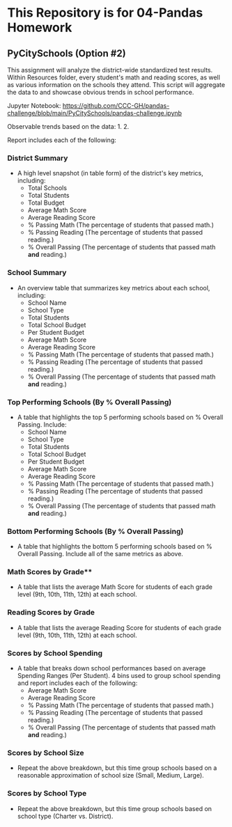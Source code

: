 # This Repository is for 04-Pandas Homework
## PyCitySchools (Option #2)

This assignment will analyze the district-wide standardized test results. Within Resources folder, every student's math and reading scores, as well as various information on the schools they attend. This script will aggregate the data to and showcase obvious trends in school performance.

Jupyter Notebook: https://github.com/CCC-GH/pandas-challenge/blob/main/PyCitySchools/pandas-challenge.ipynb

Observable trends based on the data:
 1.
 2.

Report includes each of the following:

### District Summary
* A high level snapshot (in table form) of the district's key metrics, including:
  * Total Schools
  * Total Students
  * Total Budget
  * Average Math Score
  * Average Reading Score
  * % Passing Math (The percentage of students that passed math.)
  * % Passing Reading (The percentage of students that passed reading.)
  * % Overall Passing (The percentage of students that passed math **and** reading.)

### School Summary
* An overview table that summarizes key metrics about each school, including:
  * School Name
  * School Type
  * Total Students
  * Total School Budget
  * Per Student Budget
  * Average Math Score
  * Average Reading Score
  * % Passing Math (The percentage of students that passed math.)
  * % Passing Reading (The percentage of students that passed reading.)
  * % Overall Passing (The percentage of students that passed math **and** reading.)

### Top Performing Schools (By % Overall Passing)
* A table that highlights the top 5 performing schools based on % Overall Passing. Include:
  * School Name
  * School Type
  * Total Students
  * Total School Budget
  * Per Student Budget
  * Average Math Score
  * Average Reading Score
  * % Passing Math (The percentage of students that passed math.)
  * % Passing Reading (The percentage of students that passed reading.)
  * % Overall Passing (The percentage of students that passed math **and** reading.)

### Bottom Performing Schools (By % Overall Passing)
* A table that highlights the bottom 5 performing schools based on % Overall Passing. Include all of the same metrics as above.

### Math Scores by Grade\*\*
* A table that lists the average Math Score for students of each grade level (9th, 10th, 11th, 12th) at each school.

### Reading Scores by Grade
* A table that lists the average Reading Score for students of each grade level (9th, 10th, 11th, 12th) at each school.

### Scores by School Spending
* A table that breaks down school performances based on average Spending Ranges (Per Student). 4 bins used to group school spending and report includes each of the following:
  * Average Math Score
  * Average Reading Score
  * % Passing Math (The percentage of students that passed math.)
  * % Passing Reading (The percentage of students that passed reading.)
  * % Overall Passing (The percentage of students that passed math **and** reading.)

### Scores by School Size
* Repeat the above breakdown, but this time group schools based on a reasonable approximation of school size (Small, Medium, Large).

### Scores by School Type
* Repeat the above breakdown, but this time group schools based on school type (Charter vs. District).
